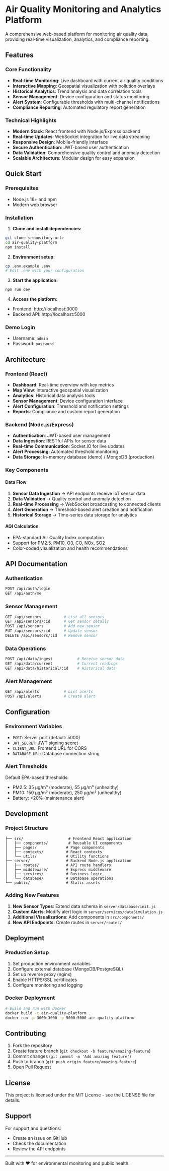 # Air Quality Monitoring and Analytics Platform

A comprehensive web-based platform for monitoring air quality data, providing real-time visualization, analytics, and compliance reporting.

## Features

### Core Functionality
- **Real-time Monitoring**: Live dashboard with current air quality conditions
- **Interactive Mapping**: Geospatial visualization with pollution overlays
- **Historical Analytics**: Trend analysis and data correlation tools
- **Sensor Management**: Device configuration and status monitoring
- **Alert System**: Configurable thresholds with multi-channel notifications
- **Compliance Reporting**: Automated regulatory report generation

### Technical Highlights
- **Modern Stack**: React frontend with Node.js/Express backend
- **Real-time Updates**: WebSocket integration for live data streaming
- **Responsive Design**: Mobile-friendly interface
- **Secure Authentication**: JWT-based user authentication
- **Data Validation**: Comprehensive quality control and anomaly detection
- **Scalable Architecture**: Modular design for easy expansion

## Quick Start

### Prerequisites
- Node.js 16+ and npm
- Modern web browser

### Installation

1. **Clone and install dependencies:**
```bash
git clone <repository-url>
cd air-quality-platform
npm install
```

2. **Environment setup:**
```bash
cp .env.example .env
# Edit .env with your configuration
```

3. **Start the application:**
```bash
npm run dev
```

4. **Access the platform:**
- Frontend: http://localhost:3000
- Backend API: http://localhost:5000

### Demo Login
- Username: `admin`
- Password: `password`

## Architecture

### Frontend (React)
- **Dashboard**: Real-time overview with key metrics
- **Map View**: Interactive geospatial visualization
- **Analytics**: Historical data analysis tools
- **Sensor Management**: Device configuration interface
- **Alert Configuration**: Threshold and notification settings
- **Reports**: Compliance and custom report generation

### Backend (Node.js/Express)
- **Authentication**: JWT-based user management
- **Data Ingestion**: RESTful APIs for sensor data
- **Real-time Communication**: Socket.IO for live updates
- **Alert Processing**: Automated threshold monitoring
- **Data Storage**: In-memory database (demo) / MongoDB (production)

### Key Components

#### Data Flow
1. **Sensor Data Ingestion** → API endpoints receive IoT sensor data
2. **Data Validation** → Quality control and anomaly detection
3. **Real-time Processing** → WebSocket broadcasting to connected clients
4. **Alert Generation** → Threshold-based alert creation and notification
5. **Historical Storage** → Time-series data storage for analytics

#### AQI Calculation
- EPA-standard Air Quality Index computation
- Support for PM2.5, PM10, O3, CO, NOx, SO2
- Color-coded visualization and health recommendations

## API Documentation

### Authentication
```bash
POST /api/auth/login
GET /api/auth/me
```

### Sensor Management
```bash
GET /api/sensors          # List all sensors
GET /api/sensors/:id      # Get sensor details
POST /api/sensors         # Add new sensor
PUT /api/sensors/:id      # Update sensor
DELETE /api/sensors/:id   # Remove sensor
```

### Data Operations
```bash
POST /api/data/ingest           # Receive sensor data
GET /api/data/current           # Current readings
GET /api/data/historical/:id    # Historical data
```

### Alert Management
```bash
GET /api/alerts           # List alerts
POST /api/alerts          # Create alert
```

## Configuration

### Environment Variables
- `PORT`: Server port (default: 5000)
- `JWT_SECRET`: JWT signing secret
- `CLIENT_URL`: Frontend URL for CORS
- `DATABASE_URL`: Database connection string

### Alert Thresholds
Default EPA-based thresholds:
- PM2.5: 35 μg/m³ (moderate), 55 μg/m³ (unhealthy)
- PM10: 150 μg/m³ (moderate), 250 μg/m³ (unhealthy)
- Battery: <20% (maintenance alert)

## Development

### Project Structure
```
├── src/                    # Frontend React application
│   ├── components/         # Reusable UI components
│   ├── pages/             # Page components
│   ├── contexts/          # React contexts
│   └── utils/             # Utility functions
├── server/                # Backend Node.js application
│   ├── routes/            # API route handlers
│   ├── middleware/        # Express middleware
│   ├── services/          # Business logic
│   └── database/          # Database operations
└── public/                # Static assets
```

### Adding New Features

1. **New Sensor Types**: Extend data schema in `server/database/init.js`
2. **Custom Alerts**: Modify alert logic in `server/services/dataSimulation.js`
3. **Additional Visualizations**: Add components in `src/components/`
4. **New API Endpoints**: Create routes in `server/routes/`

## Deployment

### Production Setup
1. Set production environment variables
2. Configure external database (MongoDB/PostgreSQL)
3. Set up reverse proxy (nginx)
4. Enable HTTPS/SSL certificates
5. Configure monitoring and logging

### Docker Deployment
```bash
# Build and run with Docker
docker build -t air-quality-platform .
docker run -p 3000:3000 -p 5000:5000 air-quality-platform
```

## Contributing

1. Fork the repository
2. Create feature branch (`git checkout -b feature/amazing-feature`)
3. Commit changes (`git commit -m 'Add amazing feature'`)
4. Push to branch (`git push origin feature/amazing-feature`)
5. Open Pull Request

## License

This project is licensed under the MIT License - see the LICENSE file for details.

## Support

For support and questions:
- Create an issue on GitHub
- Check the documentation
- Review the API endpoints

---

Built with ❤️ for environmental monitoring and public health.
